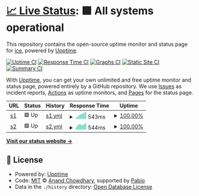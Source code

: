 # [📈 Live Status](https://melodyover.github.io/webloading): <!--live status--> **🟩 All systems operational**

This repository contains the open-source uptime monitor and status page for [ice](https://melodyover.github.io/webloading), powered by [Upptime](https://github.com/upptime/upptime).

[![Uptime CI](https://github.com/melodyover/webloading/workflows/Uptime%20CI/badge.svg)](https://github.com/melodyover/webloading/actions?query=workflow%3A%22Uptime+CI%22)
[![Response Time CI](https://github.com/melodyover/webloading/workflows/Response%20Time%20CI/badge.svg)](https://github.com/melodyover/webloading/actions?query=workflow%3A%22Response+Time+CI%22)
[![Graphs CI](https://github.com/melodyover/webloading/workflows/Graphs%20CI/badge.svg)](https://github.com/melodyover/webloading/actions?query=workflow%3A%22Graphs+CI%22)
[![Static Site CI](https://github.com/melodyover/webloading/workflows/Static%20Site%20CI/badge.svg)](https://github.com/melodyover/webloading/actions?query=workflow%3A%22Static+Site+CI%22)
[![Summary CI](https://github.com/melodyover/webloading/workflows/Summary%20CI/badge.svg)](https://github.com/melodyover/webloading/actions?query=workflow%3A%22Summary+CI%22)

With [Upptime](https://upptime.js.org), you can get your own unlimited and free uptime monitor and status page, powered entirely by a GitHub repository. We use [Issues](https://github.com/melodyover/webloading/issues) as incident reports, [Actions](https://github.com/melodyover/webloading/actions) as uptime monitors, and [Pages](https://melodyover.github.io/webloading) for the status page.

<!--start: status pages-->
<!-- This summary is generated by Upptime (https://github.com/upptime/upptime) -->
<!-- Do not edit this manually, your changes will be overwritten -->
<!-- prettier-ignore -->
| URL | Status | History | Response Time | Uptime |
| --- | ------ | ------- | ------------- | ------ |
| <img alt="" src="https://icons.duckduckgo.com/ip3/ice.serv00.net.ico" height="13"> [s1](http://ice.serv00.net/) | 🟩 Up | [s1.yml](https://github.com/melodyover/webloading/commits/HEAD/history/s1.yml) | <details><summary><img alt="Response time graph" src="./graphs/s1/response-time-week.png" height="20"> 543ms</summary><br><a href="https://melodyover.github.io/webloading/history/s1"><img alt="Response time 543" src="https://img.shields.io/endpoint?url=https%3A%2F%2Fraw.githubusercontent.com%2Fmelodyover%2Fwebloading%2FHEAD%2Fapi%2Fs1%2Fresponse-time.json"></a><br><a href="https://melodyover.github.io/webloading/history/s1"><img alt="24-hour response time 518" src="https://img.shields.io/endpoint?url=https%3A%2F%2Fraw.githubusercontent.com%2Fmelodyover%2Fwebloading%2FHEAD%2Fapi%2Fs1%2Fresponse-time-day.json"></a><br><a href="https://melodyover.github.io/webloading/history/s1"><img alt="7-day response time 543" src="https://img.shields.io/endpoint?url=https%3A%2F%2Fraw.githubusercontent.com%2Fmelodyover%2Fwebloading%2FHEAD%2Fapi%2Fs1%2Fresponse-time-week.json"></a><br><a href="https://melodyover.github.io/webloading/history/s1"><img alt="30-day response time 543" src="https://img.shields.io/endpoint?url=https%3A%2F%2Fraw.githubusercontent.com%2Fmelodyover%2Fwebloading%2FHEAD%2Fapi%2Fs1%2Fresponse-time-month.json"></a><br><a href="https://melodyover.github.io/webloading/history/s1"><img alt="1-year response time 543" src="https://img.shields.io/endpoint?url=https%3A%2F%2Fraw.githubusercontent.com%2Fmelodyover%2Fwebloading%2FHEAD%2Fapi%2Fs1%2Fresponse-time-year.json"></a></details> | <details><summary><a href="https://melodyover.github.io/webloading/history/s1">100.00%</a></summary><a href="https://melodyover.github.io/webloading/history/s1"><img alt="All-time uptime 100.00%" src="https://img.shields.io/endpoint?url=https%3A%2F%2Fraw.githubusercontent.com%2Fmelodyover%2Fwebloading%2FHEAD%2Fapi%2Fs1%2Fuptime.json"></a><br><a href="https://melodyover.github.io/webloading/history/s1"><img alt="24-hour uptime 100.00%" src="https://img.shields.io/endpoint?url=https%3A%2F%2Fraw.githubusercontent.com%2Fmelodyover%2Fwebloading%2FHEAD%2Fapi%2Fs1%2Fuptime-day.json"></a><br><a href="https://melodyover.github.io/webloading/history/s1"><img alt="7-day uptime 100.00%" src="https://img.shields.io/endpoint?url=https%3A%2F%2Fraw.githubusercontent.com%2Fmelodyover%2Fwebloading%2FHEAD%2Fapi%2Fs1%2Fuptime-week.json"></a><br><a href="https://melodyover.github.io/webloading/history/s1"><img alt="30-day uptime 100.00%" src="https://img.shields.io/endpoint?url=https%3A%2F%2Fraw.githubusercontent.com%2Fmelodyover%2Fwebloading%2FHEAD%2Fapi%2Fs1%2Fuptime-month.json"></a><br><a href="https://melodyover.github.io/webloading/history/s1"><img alt="1-year uptime 100.00%" src="https://img.shields.io/endpoint?url=https%3A%2F%2Fraw.githubusercontent.com%2Fmelodyover%2Fwebloading%2FHEAD%2Fapi%2Fs1%2Fuptime-year.json"></a></details>
| <img alt="" src="https://icons.duckduckgo.com/ip3/melodyover.serv00.net.ico" height="13"> [s2](http://melodyover.serv00.net/) | 🟩 Up | [s2.yml](https://github.com/melodyover/webloading/commits/HEAD/history/s2.yml) | <details><summary><img alt="Response time graph" src="./graphs/s2/response-time-week.png" height="20"> 544ms</summary><br><a href="https://melodyover.github.io/webloading/history/s2"><img alt="Response time 544" src="https://img.shields.io/endpoint?url=https%3A%2F%2Fraw.githubusercontent.com%2Fmelodyover%2Fwebloading%2FHEAD%2Fapi%2Fs2%2Fresponse-time.json"></a><br><a href="https://melodyover.github.io/webloading/history/s2"><img alt="24-hour response time 377" src="https://img.shields.io/endpoint?url=https%3A%2F%2Fraw.githubusercontent.com%2Fmelodyover%2Fwebloading%2FHEAD%2Fapi%2Fs2%2Fresponse-time-day.json"></a><br><a href="https://melodyover.github.io/webloading/history/s2"><img alt="7-day response time 544" src="https://img.shields.io/endpoint?url=https%3A%2F%2Fraw.githubusercontent.com%2Fmelodyover%2Fwebloading%2FHEAD%2Fapi%2Fs2%2Fresponse-time-week.json"></a><br><a href="https://melodyover.github.io/webloading/history/s2"><img alt="30-day response time 544" src="https://img.shields.io/endpoint?url=https%3A%2F%2Fraw.githubusercontent.com%2Fmelodyover%2Fwebloading%2FHEAD%2Fapi%2Fs2%2Fresponse-time-month.json"></a><br><a href="https://melodyover.github.io/webloading/history/s2"><img alt="1-year response time 544" src="https://img.shields.io/endpoint?url=https%3A%2F%2Fraw.githubusercontent.com%2Fmelodyover%2Fwebloading%2FHEAD%2Fapi%2Fs2%2Fresponse-time-year.json"></a></details> | <details><summary><a href="https://melodyover.github.io/webloading/history/s2">100.00%</a></summary><a href="https://melodyover.github.io/webloading/history/s2"><img alt="All-time uptime 100.00%" src="https://img.shields.io/endpoint?url=https%3A%2F%2Fraw.githubusercontent.com%2Fmelodyover%2Fwebloading%2FHEAD%2Fapi%2Fs2%2Fuptime.json"></a><br><a href="https://melodyover.github.io/webloading/history/s2"><img alt="24-hour uptime 100.00%" src="https://img.shields.io/endpoint?url=https%3A%2F%2Fraw.githubusercontent.com%2Fmelodyover%2Fwebloading%2FHEAD%2Fapi%2Fs2%2Fuptime-day.json"></a><br><a href="https://melodyover.github.io/webloading/history/s2"><img alt="7-day uptime 100.00%" src="https://img.shields.io/endpoint?url=https%3A%2F%2Fraw.githubusercontent.com%2Fmelodyover%2Fwebloading%2FHEAD%2Fapi%2Fs2%2Fuptime-week.json"></a><br><a href="https://melodyover.github.io/webloading/history/s2"><img alt="30-day uptime 100.00%" src="https://img.shields.io/endpoint?url=https%3A%2F%2Fraw.githubusercontent.com%2Fmelodyover%2Fwebloading%2FHEAD%2Fapi%2Fs2%2Fuptime-month.json"></a><br><a href="https://melodyover.github.io/webloading/history/s2"><img alt="1-year uptime 100.00%" src="https://img.shields.io/endpoint?url=https%3A%2F%2Fraw.githubusercontent.com%2Fmelodyover%2Fwebloading%2FHEAD%2Fapi%2Fs2%2Fuptime-year.json"></a></details>

<!--end: status pages-->

[**Visit our status website →**](https://melodyover.github.io/webloading)

## 📄 License

- Powered by: [Upptime](https://github.com/upptime/upptime)
- Code: [MIT](./LICENSE) © [Anand Chowdhary](https://anandchowdhary.com), supported by [Pabio](https://pabio.com)
- Data in the `./history` directory: [Open Database License](https://opendatacommons.org/licenses/odbl/1-0/)
